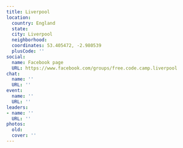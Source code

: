 ```yaml
---
title: Liverpool
location:
  country: England
  state: 
  city: Liverpool
  neighborhood: 
  coordinates: 53.405472, -2.980539
  plusCode: ''
social:
  name: Facebook page
  URL: https://www.facebook.com/groups/free.code.camp.liverpool
chat:
  name: ''
  URL: ''
event:
  name: ''
  URL: ''
leaders:
- name: ''
  URL: ''
photos:
  old: 
  cover: ''
---
```

